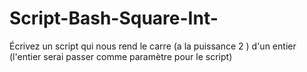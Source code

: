 # Script-Bash-Square-Int-
Écrivez un script qui nous rend le carre (a la puissance 2 ) d'un entier (l'entier serai passer comme paramètre pour le script) 
